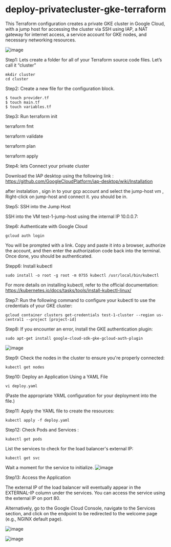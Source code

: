 # deploy-privatecluster-gke-terraform

This Terraform configuration creates a private GKE cluster in Google Cloud, with a jump host for accessing the cluster via SSH using IAP, a NAT gateway for internet access, a service account for GKE nodes, and necessary networking resources. 

![image](https://github.com/user-attachments/assets/11a05ff3-93d8-41eb-ab13-f2d90446882a)


Step1: Lets create a folder for all of your Terraform source code files. Let’s call it “cluster”
```
mkdir cluster
cd cluster
```
Step2: Create a new file for the configuration block.
```
$ touch provider.tf
$ touch main.tf
$ touch variables.tf
```
Step3: 
Run
terraform init

terraform fmt

terraform validate

terraform plan

terraform apply

Step4: lets Connect your private cluster

Download the IAP desktop using the following link : https://github.com/GoogleCloudPlatform/iap-desktop/wiki/Installation

after instalation , sign in to your gcp account  and select the jump-host vm , Right-click on jump-host and connect it. you should be in.

Step5: SSH into the Jump Host

SSH into the VM test-1-jump-host using the internal IP 10.0.0.7:

Step6:  Authenticate with Google Cloud
```
gcloud auth login
```
You will be prompted with a link. Copy and paste it into a browser, authorize the account, and then enter the authorization code back into the terminal. Once done, you should be authenticated.

Stepp6: Install kubectl
```
sudo install -o root -g root -m 0755 kubectl /usr/local/bin/kubectl
```
For more details on installing kubectl, refer to the official documentation:  https://kubernetes.io/docs/tasks/tools/install-kubectl-linux/

Step7: Run the following command to configure your kubectl to use the credentials of your GKE cluster:
```
gcloud container clusters get-credentials test-1-cluster --region us-central1 --project [project-id]
```
Step8: If you encounter an error, install the GKE authentication plugin:
```
sudo apt-get install google-cloud-sdk-gke-gcloud-auth-plugin
```
![image](https://github.com/user-attachments/assets/d38f37d5-53af-4d86-a0f6-574dc846cf69)

Step9: Check the nodes in the cluster to ensure you're properly connected:
```
kubectl get nodes
```
Step10: Deploy an Application Using a YAML File
```
vi deploy.yaml
```
(Paste the appropriate YAML configuration for your deployment into the file.)

Step11: Apply the YAML file to create the resources:
```
kubectl apply -f deploy.yaml
```
Step12: Check Pods and Services :
```
kubectl get pods
```
List the services to check for the load balancer's external IP:
```
kubectl get svc
```
Wait a moment for the service to initialize.
![image](https://github.com/user-attachments/assets/a0bc003e-2a14-4385-89b7-6ce9520edbf2) 

Step13:
Access the Application

The external IP of the load balancer will eventually appear in the EXTERNAL-IP column under the services. You can access the service using the external IP on port 80.

Alternatively, go to the Google Cloud Console, navigate to the Services section, and click on the endpoint to be redirected to the welcome page (e.g., NGINX default page).

![image](https://github.com/user-attachments/assets/7d2736f6-09b2-4cea-9066-162d956b6be4)

![image](https://github.com/user-attachments/assets/96533783-ff5b-452d-9a57-91f79b10fbb8)




















